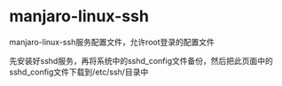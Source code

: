 # manjaro-linux-ssh

manjaro-linux-ssh服务配置文件，允许root登录的配置文件

先安装好sshd服务，再将系统中的sshd_config文件备份，然后把此页面中的sshd_config文件下载到/etc/ssh/目录中
